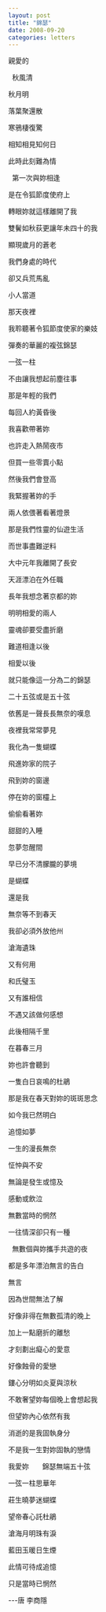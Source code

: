 ```yaml
---
layout: post
title: "錦瑟"
date: 2008-09-20
categories: letters
---
```




親愛的


 
秋風清


秋月明


落葉聚還散


寒鴉棲復驚


相知相見知何日


此時此刻難為情


 
第一次與妳相逢


是在令狐節度使府上


轉眼妳就這樣離開了我


雙鬢如秋荻更讓年未四十的我


顯現歲月的蒼老


我們身處的時代


卻又兵荒馬亂


小人當道


那天夜裡


我聆聽著令狐節度使家的樂妓


彈奏的華麗的複弦錦瑟


一弦一柱


不由讓我想起前塵往事


那是年輕的我們


每回人約黃昏後


我喜歡帶著妳


也許走入熱鬧夜市


但買一些零賣小點


然後我們會登高


我緊握著妳的手


兩人依偎著看著燈景


那是我們性靈的仙遊生活


而世事盡難逆料


大中元年我離開了長安


天涯漂泊在外任職


長年我想念著京都的妳


明明相愛的兩人


靈魂卻要受盡折磨


難道相逢以後


相愛以後


就只能像這一分為二的錦瑟


二十五弦或是五十弦


依舊是一聲長長無奈的嘆息


夜裡我常常夢見


我化為一隻蝴蝶


飛進妳家的院子


飛到妳的窗邊


停在妳的窗欞上


偷偷看著妳


甜甜的入睡


忽夢忽醒間


早已分不清朦朧的夢境


是蝴蝶


還是我


無奈等不到春天


我卻必須外放他州


滄海遺珠


又有何用


和氏璧玉


又有誰相信


不遇又該做何感想


此後相隔千里


在暮春三月


妳也許會聽到


一隻白日哀鳴的杜鵑


那是我在春天對妳的斑斑思念


如今我已然明白


追憶如夢


一生的漫長無奈


怔忡與不安


無論是發生或憶及


感動或飲泣


無數當時的惘然


一往情深卻只有一種


 
無數個與妳攜手共遊的夜


都是多年漂泊無言的告白


無言


因為世間無法了解


好像非得在無數孤清的晚上


加上一點磨折的離愁


才刻劃出癡心的愛意


好像蝕骨的愛戀


鏤心分明如炎夏與涼秋


不敢奢望妳每個晚上會想起我


但望妳內心依然有我


消逝的是我固執身分


不是我一生對妳固執的戀情


我愛妳
  
  
  
錦瑟無端五十弦


一弦一柱思華年


莊生曉夢迷蝴蝶


望帝春心託杜鵑


滄海月明珠有淚


藍田玉暖日生煙


此情可待成追憶


只是當時已惘然


---唐 李商隱
